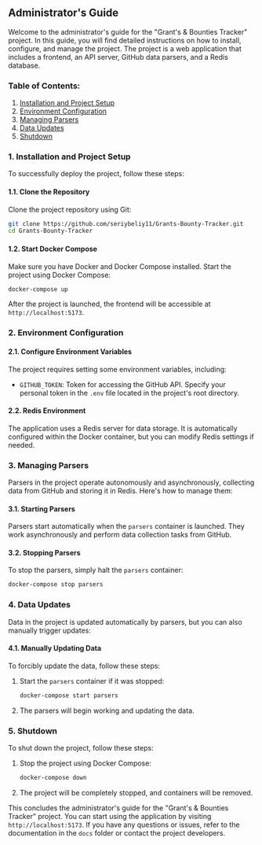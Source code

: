 ## Administrator's Guide

Welcome to the administrator's guide for the "Grant's & Bounties Tracker" project. In this guide, you will find detailed instructions on how to install, configure, and manage the project. The project is a web application that includes a frontend, an API server, GitHub data parsers, and a Redis database.

### Table of Contents:
1. [Installation and Project Setup](#1-installation-and-project-setup)
2. [Environment Configuration](#2-environment-configuration)
3. [Managing Parsers](#3-managing-parsers)
4. [Data Updates](#4-data-updates)
5. [Shutdown](#5-shutdown)

### 1. Installation and Project Setup

To successfully deploy the project, follow these steps:

#### 1.1. Clone the Repository

Clone the project repository using Git:

```bash
git clone https://github.com/seriybeliy11/Grants-Bounty-Tracker.git
cd Grants-Bounty-Tracker
```

#### 1.2. Start Docker Compose

Make sure you have Docker and Docker Compose installed. Start the project using Docker Compose:

```bash
docker-compose up
```

After the project is launched, the frontend will be accessible at `http://localhost:5173`.

### 2. Environment Configuration

#### 2.1. Configure Environment Variables

The project requires setting some environment variables, including:

- `GITHUB_TOKEN`: Token for accessing the GitHub API. Specify your personal token in the `.env` file located in the project's root directory.

#### 2.2. Redis Environment

The application uses a Redis server for data storage. It is automatically configured within the Docker container, but you can modify Redis settings if needed.

### 3. Managing Parsers

Parsers in the project operate autonomously and asynchronously, collecting data from GitHub and storing it in Redis. Here's how to manage them:

#### 3.1. Starting Parsers

Parsers start automatically when the `parsers` container is launched. They work asynchronously and perform data collection tasks from GitHub.

#### 3.2. Stopping Parsers

To stop the parsers, simply halt the `parsers` container:

```bash
docker-compose stop parsers
```

### 4. Data Updates

Data in the project is updated automatically by parsers, but you can also manually trigger updates:

#### 4.1. Manually Updating Data

To forcibly update the data, follow these steps:

1. Start the `parsers` container if it was stopped:

   ```bash
   docker-compose start parsers
   ```

2. The parsers will begin working and updating the data.

### 5. Shutdown

To shut down the project, follow these steps:

1. Stop the project using Docker Compose:

   ```bash
   docker-compose down
   ```

2. The project will be completely stopped, and containers will be removed.

This concludes the administrator's guide for the "Grant's & Bounties Tracker" project. You can start using the application by visiting `http://localhost:5173`. If you have any questions or issues, refer to the documentation in the `docs` folder or contact the project developers.